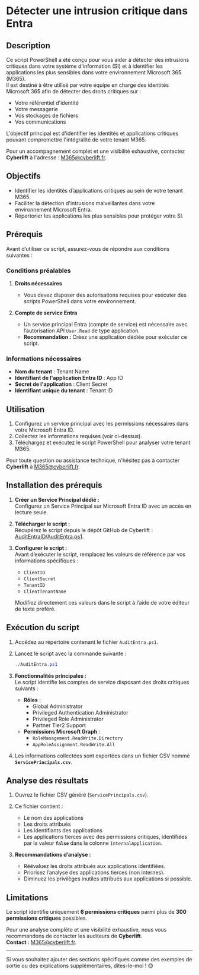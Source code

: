 # Détecter une intrusion critique dans Entra  

## Description  

Ce script PowerShell a été conçu pour vous aider à détecter des intrusions critiques dans votre système d'information (SI) et à identifier les applications les plus sensibles dans votre environnement Microsoft 365 (M365).  
Il est destiné à être utilisé par votre équipe en charge des identités Microsoft 365 afin de détecter des droits critiques sur :  
- Votre référentiel d'identité  
- Votre messagerie  
- Vos stockages de fichiers  
- Vos communications  

L'objectif principal est d'identifier les identités et applications critiques pouvant compromettre l'intégralité de votre tenant M365.  

Pour un accompagnement complet et une visibilité exhaustive, contactez **Cyberlift** à l'adresse : [M365@cyberlift.fr](mailto:M365@cyberlift.fr).  

## Objectifs  

- Identifier les identités d’applications critiques au sein de votre tenant M365.  
- Faciliter la détection d'intrusions malveillantes dans votre environnement Microsoft Entra.  
- Répertorier les applications les plus sensibles pour protéger votre SI.  

## Prérequis  

Avant d’utiliser ce script, assurez-vous de répondre aux conditions suivantes :  

### Conditions préalables  

1. **Droits nécessaires**  
   - Vous devez disposer des autorisations requises pour exécuter des scripts PowerShell dans votre environnement.  

2. **Compte de service Entra**  
   - Un service principal Entra (compte de service) est nécessaire avec l’autorisation API `User.Read` de type application.  
   - **Recommandation :** Créez une application dédiée pour exécuter ce script.  

### Informations nécessaires  

- **Nom du tenant** : Tenant Name  
- **Identifiant de l'application Entra ID** : App ID  
- **Secret de l'application** : Client Secret  
- **Identifiant unique du tenant** : Tenant ID  

## Utilisation  

1. Configurez un service principal avec les permissions nécessaires dans votre Microsoft Entra ID.  
2. Collectez les informations requises (voir ci-dessus).  
3. Téléchargez et exécutez le script PowerShell pour analyser votre tenant M365.  

Pour toute question ou assistance technique, n'hésitez pas à contacter **Cyberlift** à [M365@cyberlift.fr](mailto:M365@cyberlift.fr). 

## Installation des prérequis  

1. **Créer un Service Principal dédié :**  
   Configurez un Service Principal sur Microsoft Entra ID avec un accès en lecture seule.  

2. **Télécharger le script :**  
   Récupérez le script depuis le dépôt GitHub de Cyberlift :  
   [AuditEntraID/AuditEntra.ps1](https://github.com/CyberliftOrg/AuditEntra/blob/main/AuditEntra.ps1).  

3. **Configurer le script :**  
   Avant d’exécuter le script, remplacez les valeurs de référence par vos informations spécifiques :  
   - `ClientID`  
   - `ClientSecret`  
   - `TenantID`  
   - `ClientTenantName`  

   Modifiez directement ces valeurs dans le script à l’aide de votre éditeur de texte préféré.  

## Exécution du script  

1. Accédez au répertoire contenant le fichier `AuditEntra.ps1`.  
2. Lancez le script avec la commande suivante :  
   ```powershell
   ./AuditEntra.ps1
   ```  

3. **Fonctionnalités principales :**  
   Le script identifie les comptes de service disposant des droits critiques suivants :  
   - **Rôles** :  
     - Global Administrator  
     - Privileged Authentication Administrator  
     - Privileged Role Administrator  
     - Partner Tier2 Support  
   - **Permissions Microsoft Graph** :  
     - `RoleManagement.ReadWrite.Directory`  
     - `AppRoleAssignment.ReadWrite.All`  

4. Les informations collectées sont exportées dans un fichier CSV nommé **`ServicePrincipals.csv`**.  

## Analyse des résultats  

1. Ouvrez le fichier CSV généré (`ServicePrincipals.csv`).  
2. Ce fichier contient :  
   - Le nom des applications  
   - Les droits attribués  
   - Les identifiants des applications  
   - Les applications tierces avec des permissions critiques, identifiées par la valeur **`false`** dans la colonne `InternalApplication`.  

3. **Recommandations d’analyse :**  
   - Réévaluez les droits attribués aux applications identifiées.  
   - Priorisez l’analyse des applications tierces (non internes).  
   - Diminuez les privilèges inutiles attribués aux applications si possible.  

## Limitations  

Le script identifie uniquement **6 permissions critiques** parmi plus de **300 permissions critiques** possibles.  

Pour une analyse complète et une visibilité exhaustive, nous vous recommandons de contacter les auditeurs de **Cyberlift**.  
**Contact :** [M365@cyberlift.fr](mailto:M365@cyberlift.fr).  

---

Si vous souhaitez ajouter des sections spécifiques comme des exemples de sortie ou des explications supplémentaires, dites-le-moi ! 😊
